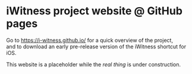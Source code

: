 # iWitness project website @ GitHub pages

Go to https://i-witness.github.io/ for a quick overview of the project,  
and to download an early pre-release version of the iWitness shortcut for iOS.  

This website is a placeholder while the *real thing* is under construction.  
